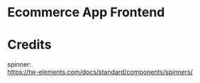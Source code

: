 # Ecommerce App Frontend

# Credits

spinner:</br>
https://tw-elements.com/docs/standard/components/spinners/
